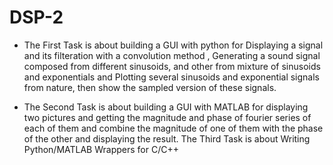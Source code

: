 # DSP-2
- The First Task is about building a GUI with python for Displaying a signal and its filteration with a convolution method
  , Generating a sound signal composed from different sinusoids, and other from mixture of sinusoids and exponentials and
  Plotting several sinusoids and exponential signals from nature, then show the sampled version of these signals.
  
- The Second Task is about building a GUI with MATLAB for displaying two pictures and getting the magnitude and phase of         fourier series of each of them and combine the magnitude of one of them with the phase of the other and displaying the         result.
The Third Task is about  Writing Python/MATLAB Wrappers for C/C++
